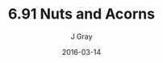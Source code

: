 ---
title: '6.91 Nuts and Acorns'
alt: 'Mysteries of the Arcana'
date: '2016-03-14'
author: 'J Gray'
artist: 'Keira'
chapter: '6 Void in the Road'
filler: false
---